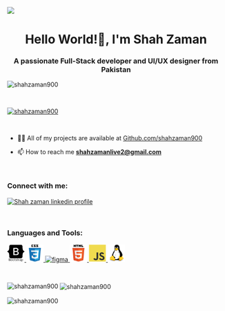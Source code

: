 ![](https://capsule-render.vercel.app/api?type=waving&color=gradient&height=100&section=header)
<h1 align="center">Hello World!👋, I'm Shah Zaman</h1>
<h3 align="center">A passionate Full-Stack developer and UI/UX designer from Pakistan </h3>

<p align="left"> <img src="https://komarev.com/ghpvc/?username=shahzaman900&label=Profile%20views&color=0e75b6&style=flat" alt="shahzaman900" /> </p> <br>

<p align="left"> <a href="https://github.com/ryo-ma/github-profile-trophy"><img src="https://github-profile-trophy.vercel.app/?username=shahzaman900" alt="shahzaman900" /></a> </p> <br>

- 👨‍💻 All of my projects are available at [Github.com/shahzaman900](https://github.com/shahzaman900)

- 📫 How to reach me **shahzamanlive2@gmail.com**

<br>
<h3 align="left">Connect with me:</h3>
<p align="left">
<!-- <a href="https://twitter.com/pupienytea" target="blank"><img align="center" src="https://raw.githubusercontent.com/rahuldkjain/github-profile-readme-generator/master/src/images/icons/Social/twitter.svg" alt="pupienytea" height="30" width="40" /></a> -->
<a href="https://www.linkedin.com/in/shahzaman900/" target="blank"><img align="center" src="https://raw.githubusercontent.com/rahuldkjain/github-profile-readme-generator/master/src/images/icons/Social/linked-in-alt.svg" alt="Shah zaman linkedin profile" height="30" width="40" /></a>
</p> <br>

<h3 align="left">Languages and Tools:</h3>
<p align="left"> <a href="https://getbootstrap.com" target="_blank" rel="noreferrer"> <img src="https://raw.githubusercontent.com/devicons/devicon/master/icons/bootstrap/bootstrap-plain-wordmark.svg" alt="bootstrap" width="40" height="40"/> </a> <a href="https://www.w3schools.com/css/" target="_blank" rel="noreferrer"> <img src="https://raw.githubusercontent.com/devicons/devicon/master/icons/css3/css3-original-wordmark.svg" alt="css3" width="40" height="40"/> </a> <a href="https://www.figma.com/" target="_blank" rel="noreferrer"> <img src="https://www.vectorlogo.zone/logos/figma/figma-icon.svg" alt="figma" width="40" height="40"/> </a> <a href="https://www.w3.org/html/" target="_blank" rel="noreferrer"> <img src="https://raw.githubusercontent.com/devicons/devicon/master/icons/html5/html5-original-wordmark.svg" alt="html5" width="40" height="40"/> </a> <a href="https://developer.mozilla.org/en-US/docs/Web/JavaScript" target="_blank" rel="noreferrer"> <img src="https://raw.githubusercontent.com/devicons/devicon/master/icons/javascript/javascript-original.svg" alt="javascript" width="40" height="40"/> </a> <a href="https://www.linux.org/" target="_blank" rel="noreferrer"> <img src="https://raw.githubusercontent.com/devicons/devicon/master/icons/linux/linux-original.svg" alt="linux" width="40" height="40"/> </a> </p> <br>

<p><img align="left" src="https://github-readme-stats.vercel.app/api/top-langs?username=shahzaman900&show_icons=true&locale=en&layout=compact" alt="shahzaman900" /></p>

<p>&nbsp;<img align="center" src="https://github-readme-stats.vercel.app/api?username=shahzaman900&show_icons=true&locale=en" alt="shahzaman900" /></p>

<p><img align="center" src="https://github-readme-streak-stats.herokuapp.com/?user=shahzaman900&" alt="shahzaman900" /></p>
